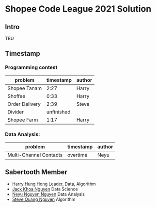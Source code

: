 # Shopee Code League 2021 Solution

## Intro
TBU

## Timestamp
### Programming contest
| problem        | timestamp  | author |
|----------------|------------|--------|
| Shopee Tanam   | 2:27       | Harry  |
| Shoffee        | 0:33       | Harry  |
| Order Delivery | 2:39       | Steve  |
| Divider        | unfinished |        |
| Shopee Farm    | 1:17       | Harry  |

### Data Analysis: 
| problem                | timestamp | author |
|------------------------|-----------|--------|
| Multi-Channel Contacts | overtime  | Neyu   |

## Sabertooth Member
- [Harry Hung Hong](https://github.com/dotdak) Leader, Data, Algorithm
- [Jack Khoa Nguyen](https://github.com/PhamKhoa96) Data Science
- [Neyu Nguyen Nguyen](https://github.com/nguyen0096) Data Analysis
- [Steve Quang Nguyen](https://github.com/duyquang6) Algorithm 